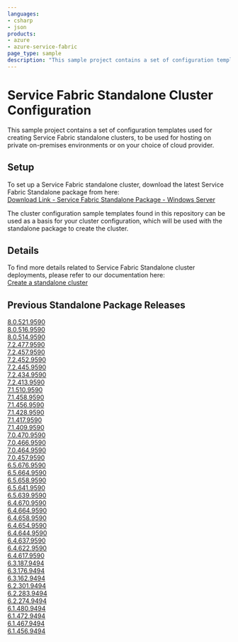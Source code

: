 ```yaml
---
languages:
- csharp
- json
products:
- azure
- azure-service-fabric
page_type: sample
description: "This sample project contains a set of configuration templates used for creating Service Fabric standalone clusters."
---
```


# Service Fabric Standalone Cluster Configuration

This sample project contains a set of configuration templates used for creating Service Fabric standalone clusters, to be used for hosting on private on-premises environments or on your choice of cloud provider. 

## Setup

To set up a Service Fabric standalone cluster, download the latest Service Fabric Standalone package from here: <br>
[Download Link - Service Fabric Standalone Package - Windows Server](http://go.microsoft.com/fwlink/?LinkId=730690)

The cluster configuration sample templates found in this repository can be used as a basis for your cluster configuration, which will be used with the standalone package to create the cluster.

## Details

To find more details related to Service Fabric Standalone cluster deployments, please refer to our documentation here: <br>
[Create a standalone cluster](https://docs.microsoft.com/en-us/azure/service-fabric/service-fabric-cluster-creation-for-windows-server)

## Previous Standalone Package Releases

[8.0.521.9590](https://download.microsoft.com/download/8/3/6/836E3E99-A300-4714-8278-96BC3E8B5528/8.0.521.9590/Microsoft.Azure.ServiceFabric.WindowsServer.8.0.521.9590.zip) <br/>
[8.0.516.9590](https://download.microsoft.com/download/8/3/6/836E3E99-A300-4714-8278-96BC3E8B5528/8.0.516.9590/Microsoft.Azure.ServiceFabric.WindowsServer.8.0.516.9590.zip) <br/>
[8.0.514.9590](https://download.microsoft.com/download/8/3/6/836E3E99-A300-4714-8278-96BC3E8B5528/8.0.514.9590/Microsoft.Azure.ServiceFabric.WindowsServer.8.0.514.9590.zip) <br/>
[7.2.477.9590](https://download.microsoft.com/download/8/3/6/836E3E99-A300-4714-8278-96BC3E8B5528/7.2.477.9590/Microsoft.Azure.ServiceFabric.WindowsServer.7.2.477.9590.zip) <br/>
[7.2.457.9590](https://download.microsoft.com/download/8/3/6/836E3E99-A300-4714-8278-96BC3E8B5528/7.2.457.9590/Microsoft.Azure.ServiceFabric.WindowsServer.7.2.457.9590.zip) <br/>
[7.2.452.9590](https://download.microsoft.com/download/8/3/6/836E3E99-A300-4714-8278-96BC3E8B5528/7.2.452.9590/Microsoft.Azure.ServiceFabric.WindowsServer.7.2.452.9590.zip) <br/>
[7.2.445.9590](https://download.microsoft.com/download/8/3/6/836E3E99-A300-4714-8278-96BC3E8B5528/7.2.445.9590/Microsoft.Azure.ServiceFabric.WindowsServer.7.2.445.9590.zip) <br/>
[7.2.434.9590](https://download.microsoft.com/download/8/3/6/836E3E99-A300-4714-8278-96BC3E8B5528/7.2.434.9590/Microsoft.Azure.ServiceFabric.WindowsServer.7.2.434.9590.zip) <br/>
[7.2.413.9590](https://download.microsoft.com/download/8/3/6/836E3E99-A300-4714-8278-96BC3E8B5528/7.2.413.9590/Microsoft.Azure.ServiceFabric.WindowsServer.7.2.413.9590.zip) <br/>
[7.1.510.9590](https://download.microsoft.com/download/8/3/6/836E3E99-A300-4714-8278-96BC3E8B5528/7.1.510.9590/Microsoft.Azure.ServiceFabric.WindowsServer.7.1.510.9590.zip) <br/>
[7.1.458.9590](https://download.microsoft.com/download/8/3/6/836E3E99-A300-4714-8278-96BC3E8B5528/7.1.458.9590/Microsoft.Azure.ServiceFabric.WindowsServer.7.1.458.9590.zip) <br/>
[7.1.456.9590](https://download.microsoft.com/download/8/3/6/836E3E99-A300-4714-8278-96BC3E8B5528/7.1.456.9590/Microsoft.Azure.ServiceFabric.WindowsServer.7.1.456.9590.zip) <br/>
[7.1.428.9590](https://download.microsoft.com/download/8/3/6/836E3E99-A300-4714-8278-96BC3E8B5528/7.1.428.9590/Microsoft.Azure.ServiceFabric.WindowsServer.7.1.428.9590.zip) <br/>
[7.1.417.9590](https://download.microsoft.com/download/8/3/6/836E3E99-A300-4714-8278-96BC3E8B5528/7.1.417.9590/Microsoft.Azure.ServiceFabric.WindowsServer.7.1.417.9590.zip) <br/>
[7.1.409.9590](https://download.microsoft.com/download/8/3/6/836E3E99-A300-4714-8278-96BC3E8B5528/7.1.409.9590/Microsoft.Azure.ServiceFabric.WindowsServer.7.1.409.9590.zip) <br/>
[7.0.470.9590](https://download.microsoft.com/download/8/3/6/836E3E99-A300-4714-8278-96BC3E8B5528/7.0.470.9590/Microsoft.Azure.ServiceFabric.WindowsServer.7.0.470.9590.zip) <br/>
[7.0.466.9590](https://download.microsoft.com/download/8/3/6/836E3E99-A300-4714-8278-96BC3E8B5528/7.0.466.9590/Microsoft.Azure.ServiceFabric.WindowsServer.7.0.466.9590.zip) <br/>
[7.0.464.9590](https://download.microsoft.com/download/8/3/6/836E3E99-A300-4714-8278-96BC3E8B5528/7.0.464.9590/Microsoft.Azure.ServiceFabric.WindowsServer.7.0.464.9590.zip) <br/>
[7.0.457.9590](https://download.microsoft.com/download/8/3/6/836E3E99-A300-4714-8278-96BC3E8B5528/7.0.457.9590/Microsoft.Azure.ServiceFabric.WindowsServer.7.0.457.9590.zip) <br/>
[6.5.676.9590](https://download.microsoft.com/download/8/3/6/836E3E99-A300-4714-8278-96BC3E8B5528/6.5.676.9590/Microsoft.Azure.ServiceFabric.WindowsServer.6.5.676.9590.zip) <br/>
[6.5.664.9590](https://download.microsoft.com/download/8/3/6/836E3E99-A300-4714-8278-96BC3E8B5528/6.5.664.9590/Microsoft.Azure.ServiceFabric.WindowsServer.6.5.664.9590.zip) <br/>
[6.5.658.9590](https://download.microsoft.com/download/8/3/6/836E3E99-A300-4714-8278-96BC3E8B5528/6.5.658.9590/Microsoft.Azure.ServiceFabric.WindowsServer.6.5.658.9590.zip) <br/>
[6.5.641.9590](https://download.microsoft.com/download/8/3/6/836E3E99-A300-4714-8278-96BC3E8B5528/6.5.641.9590/Microsoft.Azure.ServiceFabric.WindowsServer.6.5.641.9590.zip) <br/>
[6.5.639.9590](https://download.microsoft.com/download/8/3/6/836E3E99-A300-4714-8278-96BC3E8B5528/6.5.639.9590/Microsoft.Azure.ServiceFabric.WindowsServer.6.5.639.9590.zip) <br/>
[6.4.670.9590](https://download.microsoft.com/download/8/3/6/836E3E99-A300-4714-8278-96BC3E8B5528/6.4.670.9590/Microsoft.Azure.ServiceFabric.WindowsServer.6.4.670.9590.zip) <br/>
[6.4.664.9590](https://download.microsoft.com/download/8/3/6/836E3E99-A300-4714-8278-96BC3E8B5528/6.4.664.9590/Microsoft.Azure.ServiceFabric.WindowsServer.6.4.664.9590.zip) <br/>
[6.4.658.9590](https://download.microsoft.com/download/8/3/6/836E3E99-A300-4714-8278-96BC3E8B5528/6.4.658.9590/Microsoft.Azure.ServiceFabric.WindowsServer.6.4.658.9590.zip) <br/>
[6.4.654.9590](https://download.microsoft.com/download/8/3/6/836E3E99-A300-4714-8278-96BC3E8B5528/6.4.654.9590/Microsoft.Azure.ServiceFabric.WindowsServer.6.4.654.9590.zip) <br/>
[6.4.644.9590](https://download.microsoft.com/download/8/3/6/836E3E99-A300-4714-8278-96BC3E8B5528/6.4.644.9590/Microsoft.Azure.ServiceFabric.WindowsServer.6.4.644.9590.zip) <br/>
[6.4.637.9590](https://download.microsoft.com/download/8/3/6/836E3E99-A300-4714-8278-96BC3E8B5528/6.4.637.9590/Microsoft.Azure.ServiceFabric.WindowsServer.6.4.637.9590.zip) <br/>
[6.4.622.9590](https://download.microsoft.com/download/8/3/6/836E3E99-A300-4714-8278-96BC3E8B5528/6.4.622.9590/Microsoft.Azure.ServiceFabric.WindowsServer.6.4.622.9590.zip) <br/>
[6.4.617.9590](https://download.microsoft.com/download/8/3/6/836E3E99-A300-4714-8278-96BC3E8B5528/6.4.617.9590/Microsoft.Azure.ServiceFabric.WindowsServer.6.4.617.9590.zip) <br/>
[6.3.187.9494](https://download.microsoft.com/download/8/3/6/836E3E99-A300-4714-8278-96BC3E8B5528/6.3.187.9494/Microsoft.Azure.ServiceFabric.WindowsServer.6.3.187.9494.zip) <br/>
[6.3.176.9494](https://download.microsoft.com/download/8/3/6/836E3E99-A300-4714-8278-96BC3E8B5528/6.3.176.9494/Microsoft.Azure.ServiceFabric.WindowsServer.6.3.176.9494.zip) <br/>
[6.3.162.9494](https://download.microsoft.com/download/8/3/6/836E3E99-A300-4714-8278-96BC3E8B5528/6.3.162.9494/Microsoft.Azure.ServiceFabric.WindowsServer.6.3.162.9494.zip) <br/>
[6.2.301.9494](https://download.microsoft.com/download/8/3/6/836E3E99-A300-4714-8278-96BC3E8B5528/6.2.301.9494/Microsoft.Azure.ServiceFabric.WindowsServer.6.2.301.9494.zip) <br/>
[6.2.283.9494](https://download.microsoft.com/download/8/3/6/836E3E99-A300-4714-8278-96BC3E8B5528/6.2.283.9494/Microsoft.Azure.ServiceFabric.WindowsServer.6.2.283.9494.zip) <br/>
[6.2.274.9494](https://download.microsoft.com/download/8/3/6/836E3E99-A300-4714-8278-96BC3E8B5528/6.2.274.9494/Microsoft.Azure.ServiceFabric.WindowsServer.6.2.274.9494.zip) <br/>
[6.1.480.9494](https://download.microsoft.com/download/8/3/6/836E3E99-A300-4714-8278-96BC3E8B5528/6.1.480.9494/Microsoft.Azure.ServiceFabric.WindowsServer.6.1.480.9494.zip) <br/>
[6.1.472.9494](https://download.microsoft.com/download/8/3/6/836E3E99-A300-4714-8278-96BC3E8B5528/6.1.472.9494/Microsoft.Azure.ServiceFabric.WindowsServer.6.1.472.9494.zip) <br/>
[6.1.467.9494](https://download.microsoft.com/download/8/3/6/836E3E99-A300-4714-8278-96BC3E8B5528/6.1.467.9494/Microsoft.Azure.ServiceFabric.WindowsServer.6.1.467.9494.zip) <br/>
[6.1.456.9494](https://download.microsoft.com/download/8/3/6/836E3E99-A300-4714-8278-96BC3E8B5528/6.1.456.9494/Microsoft.Azure.ServiceFabric.WindowsServer.6.1.456.9494.zip) <br/>
